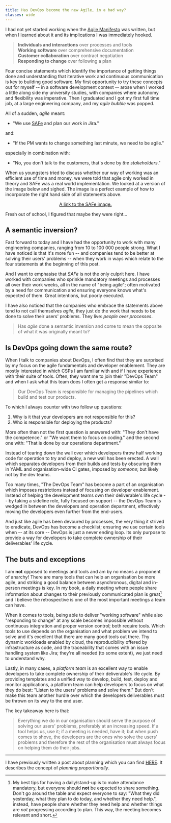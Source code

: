 ```yaml
---
title: Has DevOps become the new Agile, in a bad way?
classes: wide
---
```


I had not yet started working when the [Agile Manifesto][agile-manifesto] was
written, but when I learned about it and its implications I was immediately
hooked.

> **Individuals and interactions** over processes and tools  
> **Working software** over comprehensive documentation  
> **Customer collaboration** over contract negotiation  
> **Responding to change** over following a plan  

Four concise statements which identify the importance of getting things done and
understanding that iterative work and continuous communication is key to
building good software.
My first opportunity to try these concepts out for myself -- in a software
development context -- arose when I worked a little along side my university
studies, with companies where autonomy and flexibility was imperative.
Then I graduated and I got my first full time job, at a large engineering
company, and my _agile bubble_ was popped.

All of a sudden, _agile_ meant:

* "We use [SAFe][safe] and plan our work in Jira."

and:

* "If the PM wants to change something last minute, we need to be agile."

especially in combination with:

* "No, you don't talk to the customers, that's done by _the stakeholders_."

When us youngsters tried to discuss whether our way of working was an efficient
use of time and money, we were told that agile only worked in theory and SAFe
was a real world implementation.
We looked at a version of the image below and sighed.
The image is a perfect example of how to incorporate the right hand side of all
statements above.

<p align="center">
  <a href="https://scaledagileframework.com/wp-content/uploads/2023/03/Full-1.png">
    A link to the SAFe image.
  </a>
</p>

Fresh out of school, I figured that maybe they were right...

## A semantic inversion?

Fast forward to today and I have had the opportunity to work with many
engineering companies, ranging from 10 to 100 000 people strong.
What I have noticed is that it's more fun -- and companies tend to be better at
solving their users' problems -- when they work in ways which relate to the four
statements at the beginning of this post.

And I want to emphasise that _SAFe_ is not the only culprit here.
I have worked with companies who sprinkle mandatory meetings and processes all
over their work weeks, all in the name of "being agile"; often motivated by a
need for communication and ensuring everyone knows what's expected of them.
Great intentions, but poorly executed.

I have also noticed that the companies who embrace the statements above tend to
not call themselves _agile_, they just do the work that needs to be done to
solve their users' problems.
They live: _people over processes_.

> Has _agile_ done a semantic inversion and come to mean the opposite of what
> it was originally meant to?

## Is DevOps going down the same route?

When I talk to companies about DevOps, I often find that they are surprised
by my focus on the agile fundamentals and developer enablement. 
They are mostly interested in which CSPs I am familiar with and if I have
experience with their suite of tools.
Often, they want me to join their "DevOps Team" and when I ask what this team
does I often get a response similar to:

> Our DevOps Team is responsible for managing the pipelines which build and
> test our products.

To which I always counter with two follow up questions:

1. Why is it that your developers are not responsible for this?
2. Who is responsible for deploying the products?

More often than not the first question is answered with: "They don't have the
competence." or "We want them to focus on coding." and the second one with:
"That is done by our operations department."

Instead of tearing down the wall over which developers throw half working code
for operation to try and deploy, a new wall has been erected.
A wall which separates developers from their builds and tests by obscuring them
in YAML and organisation-wide CI gates, imposed by _someone_; but likely not by
the dev teams.

Too many times, "The DevOps Team" has become a part of an organisation which
imposes restrictions instead of focusing on developer enablement.
Instead of helping the development teams own their deliverable's life cycle --
by taking a sideline role, fully focused on support -- the DevOps Team is wedged
in between the developers and operation department, effectively moving the
developers even further from the end-users.

And just like agile has been devoured by processes, the very thing it strived
to eradicate, DevOps has become a checklist; ensuring we use certain tools
when -- at its core -- DevOps is just a never ending loop.
Its only purpose to provide a way for developers to take complete ownership of
their deliverables' life cycle.


## The buts and exceptions

I am **not** opposed to meetings and tools and am by no means a proponent of
anarchy!
There are many tools that can help an organisation be more agile, and striking
a good balance between asynchronous, digital and in-person meetings is key.
In my book, a daily meeting where people share information about changes to
their previously communicated plan is great[^daily] and I believe the
retrospective is one of the most important meetings a team can have.

When it comes to tools, being able to deliver "working software" while also
"responding to change" at any scale becomes impossible without continuous
integration and proper version control; both require tools.
Which tools to use depends on the organisation and what problem we intend to
solve and it's excellent that there are many good tools out there.
Thy dynamic workloads enabled by cloud, the reproducibility offered by
infrastructure as code, and the traceability that comes with an issue handling
system like Jira; they're all needed (to some extent), we just need to
understand why.

Lastly, in many cases, a _platform team_ is an excellent way to enable
developers to take complete ownership of their deliverable's life cycle.
By providing templates and a unified way to develop, build, test, deploy and
monitor applications, a platform team can help developers to focus on what
they do best: "Listen to the users' problems and solve them."
But don't make this team another hurdle over which the developers deliverables
must be thrown on its way to the end user.

The key takeaway here is that:

> Everything we do in our organisation should serve the purpose of solving
> our users' problems, preferably at an increasing speed.
> If a tool helps us, use it; if a meeting is needed, have it; but when push
> comes to shove, the developers are the ones who solve the users' problems
> and therefore the rest of the organisation must always focus on helping
> them do their jobs.

---

I have previously written a post about planning which you can find
[HERE]({{site.url}}//2023/11/01/planning.html).
It describes the concept of _planning proportionally_.

<!-- --------------------------------------------------------------------------------------------------------------- -->

<!-- FEET NOTES -->
[^daily]: My best tips for having a daily/stand-up is to make attendance
    mandatory, but everyone should **not** be expected to share something.
    Don't go around the table and expect everyone to say: "What they did
    yesterday, what they plan to do today, and whether they need help.",
    instead, have people share whether they need help and whether things
    are _not_ progressing according to plan.
    This way, the meeting becomes relevant and short.

<!-- REFERENCES -->
[agile-manifesto]: http://agilemanifesto.org/
[safe]: https://scaledagileframework.com/